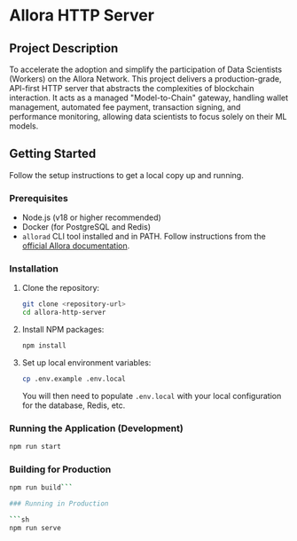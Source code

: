 # Allora HTTP Server

## Project Description
To accelerate the adoption and simplify the participation of Data Scientists (Workers) on the Allora Network. This project delivers a production-grade, API-first HTTP server that abstracts the complexities of blockchain interaction. It acts as a managed "Model-to-Chain" gateway, handling wallet management, automated fee payment, transaction signing, and performance monitoring, allowing data scientists to focus solely on their ML models.

## Getting Started

Follow the setup instructions to get a local copy up and running.

### Prerequisites

*   Node.js (v18 or higher recommended)
*   Docker (for PostgreSQL and Redis)
*   `allorad` CLI tool installed and in PATH. Follow instructions from the [official Allora documentation](https://docs.allora.network/devs/get-started/cli).

### Installation

1.  Clone the repository:
    ```sh
    git clone <repository-url>
    cd allora-http-server
    ```
2.  Install NPM packages:
    ```sh
    npm install
    ```
3.  Set up local environment variables:
    ```sh
    cp .env.example .env.local
    ```
    You will then need to populate `.env.local` with your local configuration for the database, Redis, etc.

### Running the Application (Development)

```sh
npm run start
```

### Building for Production

```sh
npm run build```

### Running in Production

```sh
npm run serve
```